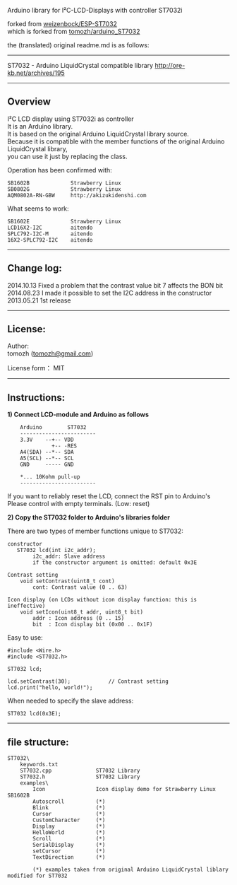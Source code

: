 Arduino library for I²C-LCD-Displays with controller ST7032i  

forked from [weizenbock/ESP-ST7032](https://github.com/weizenbock/ESP-ST7032)  
which is forked from [tomozh/arduino_ST7032](https://github.com/tomozh/arduino_ST7032)  
  
  
the (translated) original readme.md is as follows:  

--------------------------------------------------

ST7032 - Arduino LiquidCrystal compatible library
http://ore-kb.net/archives/195

-------------------------------------------------------------
 Overview
-------------------------------------------------------------

I²C LCD display using ST7032i as controller  
It is an Arduino library.  
It is based on the original Arduino LiquidCrystal library source.  
Because it is compatible with the member functions of the original Arduino LiquidCrystal library,  
you can use it just by replacing the class.  
  
Operation has been confirmed with:

    SB1602B             Strawberry Linux
    SB0802G             Strawberry Linux
    AQM0802A-RN-GBW     http://akizukidenshi.com

What seems to work:

    SB1602E             Strawberry Linux
    LCD16X2-I2C         aitendo
    SPLC792-I2C-M       aitendo
    16X2-SPLC792-I2C    aitendo


-------------------------------------------------------------
Change log:
-------------------------------------------------------------

2014.10.13 Fixed a problem that the contrast value bit 7 affects the BON bit  
2014.08.23 I made it possible to set the I2C address in the constructor  
2013.05.21 1st release  


-------------------------------------------------------------
 License:
-------------------------------------------------------------

Author:  
tomozh (tomozh@gmail.com)

License form：
MIT


-------------------------------------------------------------
 Instructions:
-------------------------------------------------------------
  
**1) Connect LCD-module and Arduino as follows**
``` ------------------------
    Arduino        ST7032
    ------------------------
    3.3V    --+-- VDD  
              +-- -RES  
    A4(SDA) --*-- SDA  
    A5(SCL) --*-- SCL  
    GND     ----- GND  
  
    *... 10Kohm pull-up  
    ------------------------
```

If you want to reliably reset the LCD, connect the RST pin to Arduino's  
Please control with empty terminals. (Low: reset)  
  
**2) Copy the ST7032 folder to Arduino's libraries folder**  
  
There are two types of member functions unique to ST7032:  

    constructor
       ST7032 lcd(int i2c_addr);
            i2c_addr: Slave address
            if the constructor argument is omitted: default 0x3E

    Contrast setting
        void setContrast(uint8_t cont)
            cont: Contrast value (0 .. 63)
    
    Icon display (on LCDs without icon display function: this is ineffective)
        void setIcon(uint8_t addr, uint8_t bit)
            addr : Icon address (0 .. 15)
            bit  : Icon display bit (0x00 .. 0x1F)

Easy to use:  
  
    #include <Wire.h>  
    #include <ST7032.h>  
  
    ST7032 lcd;  
  
    lcd.setContrast(30);            // Contrast setting  
    lcd.print("hello, world!");  
  
  
When needed to specify the slave address:  
    
    ST7032 lcd(0x3E);  
  


-------------------------------------------------------------
 file structure:
-------------------------------------------------------------
```
ST7032\  
    keywords.txt  
    ST7032.cpp              ST7032 Library  
    ST7032.h                ST7032 Library  
    examples\  
        Icon                Icon display demo for Strawberry Linux SB1602B  
        Autoscroll          (*)  
        Blink               (*)  
        Cursor              (*)  
        CustomCharacter     (*)  
        Display             (*)  
        HelloWorld          (*)  
        Scroll              (*)  
        SerialDisplay       (*)  
        setCursor           (*)  
        TextDirection       (*)  
  
        (*) examples taken from original Arduino LiquidCrystal liblary modified for ST7032  
```

